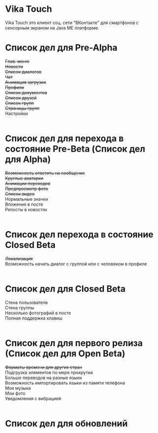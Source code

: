 # Vika Touch
Vika Touch это клиент соц. сети "ВКонтакте" для смартфонов с сенсорным экраном на Java ME платформе.

# Список дел для Pre-Alpha
<s>Глав. меню</s><br/>
<s>Новости</s><br/>
<s>Список диалогов</s><br/>
<s>Чат</s><br/>
<s>Анимация загрузки</s><br/>
<s>Профили</s><br/>
<s>Список документов</s><br/>
<s>Список друзей</s><br/>
<s>Список групп</s><br/>
<s>Страницы групп</s><br/>
Настройки<br/>
<br/>
# Список дел для перехода в состояние Pre-Beta (Список дел для Alpha)
<s>Возможность ответить на сообщение</s><br/>
<s>Круглые аватарки</s><br/>
<s>Анимации переходов</s><br/>
<s>Предпросмотр фото</s><br/>
<s>Список видео</s><br/>
Нормальные значки<br/>
Вложения в посте<br/>
Репосты в новостях<br/>
<br/>
# Список дел перехода в состояние Closed Beta
<s>Локализация</s><br/>
Возможность начать диалог c группой или с человеком в профиле<br/>
<br/>
# Список дел для Closed Beta
Стена пользователя<br/>
Стена группы<br/>
Несколько фотографий в посте<br/>
Полная поддержка клавиш<br/>
<br/>
# Список дел для первого релиза (Список дел для Open Beta)
<s>Форматы времени для других стран</s><br/>
Подгрузка элементов по мере прокрутки<br/>
Больше переводов на разные языки<br/>
Возможность импортировать языки из памяти телефона<br/>
Моя музыка<br/>
Мои фото<br/>
Уведомления с вибрацией<br/>
<br/>
# Список дел для обновлений
<br/>
<br/>
